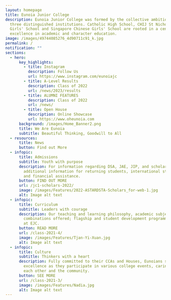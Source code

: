 ```yaml
---
layout: homepage
title: Eunoia Junior College
description: Eunoia Junior College was formed by the collective ambition of
  three distinguished institutions. Catholic High School, CHIJ St Nicholas
  Girls' School and Singapore Chinese Girls' School are rooted in a century of
  excellence in academic and character education.
image: /images/49744085276_4d90711c91_k.jpg
permalink: /
notification: ""
sections:
  - hero:
      key_highlights:
        - title: Instagram
          description: Follow Us
          url: https://www.instagram.com/eunoiajc
        - title: A-Level Results
          description: Class of 2022
          url: /news/2023/results
        - title: ALUMNI FEATURES
          description: Class of 2022
          url: /news/
        - title: Open House
          description: Online Showcase
          url: https://www.oheunoia.com
      background: /images/Home_Banner2.png
      title: We Are Eunoia
      subtitle: Beautiful Thinking, Goodwill to All
  - resources:
      title: News
      button: Find out More
  - infopic:
      title: Admissions
      subtitle: Youth with purpose
      description: For information regarding DSA, JAE, JIP, and scholarships;
        additional information for returning students, international students
        and financial assistance.
      button: FIND OUT MORE
      url: /jc1-scholars-2022/
      image: /images/Features/2022-ASTARDSTA-Scholars_for-web-1.jpg
      alt: Image alt text
  - infopic:
      title: Curriculum
      subtitle: Leaders with courage
      description: Our teaching and learning philosophy, academic subjects and
        combinations offered; flagship and student development programmes found
        at EJC.
      button: READ MORE
      url: /class-2021-4/
      image: /images/Features/Tjan-Yi-Xuan.jpg
      alt: Image alt text
  - infopic:
      title: Culture
      subtitle: Thinkers with a heart
      description: Fully committed to their CCAs and Houses, Eunoians strive for
        excellence as they participate in various college events, caring for
        each other and the community.
      button: SEE MORE
      url: /class-2021-3/
      image: /images/Features/Nadia.jpg
      alt: Image alt text
---
```

